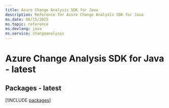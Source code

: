 ```yaml
---
title: Azure Change Analysis SDK for Java
description: Reference for Azure Change Analysis SDK for Java
ms.date: 08/15/2025
ms.topic: reference
ms.devlang: java
ms.service: changeanalysis
---
```

# Azure Change Analysis SDK for Java - latest
## Packages - latest
[!INCLUDE [packages](change-analysis-index.md)]